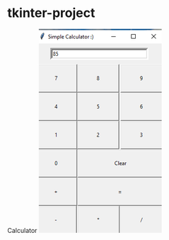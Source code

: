 # tkinter-project

Calculator
![Calculator](https://github.com/bhanubenak/tkinter-project/blob/main/images/Calculator.png)
